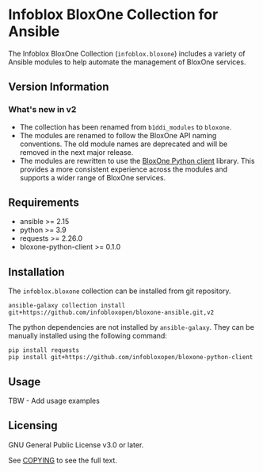 # Infoblox BloxOne Collection for Ansible

The Infoblox BloxOne Collection (`infoblox.bloxone`) includes a variety of Ansible modules to help automate the management of BloxOne services. 

## Version Information

### What's new in v2
- The collection has been renamed from `b1ddi_modules` to `bloxone`.
- The modules are renamed to follow the BloxOne API naming conventions. The old module names are deprecated and will be removed in the next major release.
- The modules are rewritten to use the [BloxOne Python client](https://github.com/infobloxopen/bloxone-python-client) library. This provides a more consistent experience across the modules and supports a wider range of BloxOne services.

## Requirements
 
- ansible >= 2.15
- python >= 3.9
- requests >= 2.26.0
- bloxone-python-client >= 0.1.0

## Installation

The `infoblox.bloxone` collection can be installed from git repository.

```shell
ansible-galaxy collection install git+https://github.com/infobloxopen/bloxone-ansible.git,v2
```

The python dependencies are not installed by `ansible-galaxy`. They can be manually installed using the following command:

```shell
pip install requests
pip install git+https://github.com/infobloxopen/bloxone-python-client
```

## Usage

TBW - Add usage examples

## Licensing

GNU General Public License v3.0 or later.

See [COPYING](https://www.gnu.org/licenses/gpl-3.0.txt) to see the full text.


 


